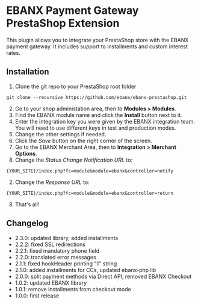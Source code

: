 # EBANX Payment Gateway PrestaShop Extension

This plugin allows you to integrate your PrestaShop store with the EBANX payment gateway.
It includes support to installments and custom interest rates.

## Installation
1. Clone the git repo to your PrestaShop root folder
```
git clone --recursive https://github.com/ebanx/ebanx-prestashop.git
```
2. Go to your shop administation area, then to **Modules > Modules**.
3. Find the EBANX module name and click the **Install** button next to it.
4. Enter the integration key you were given by the EBANX integration team. You will need to use different keys in test and production modes.
5. Change the other settings if needed.
6. Click the _Save_ button on the right corner of the screen.
7. Go to the EBANX Merchant Area, then to **Integration > Merchant Options**.
  1. Change the _Status Change Notification URL_ to:
  ```
  {YOUR_SITE}/index.php?fc=module&module=ebanx&controller=notify
  ```
  2. Change the _Response URL_ to:
  ```
  {YOUR_SITE}/index.php?fc=module&module=ebanx&controller=return
  ```
8. That's all!

## Changelog
* 2.3.0: updated library, added installments
* 2.2.2: fixed SSL redirections
* 2.2.1: fixed mandatory phone field
* 2.2.0: translated error messages
* 2.1.1: fixed hookHeader printing "1" string
* 2.1.0: added installments for CCs, updated ebanx-php lib
* 2.0.0: split payment methods via Direct API, removed EBANX Checkout
* 1.0.2: updated EBANX library
* 1.0.1: remove installments from checkout mode
* 1.0.0: first release